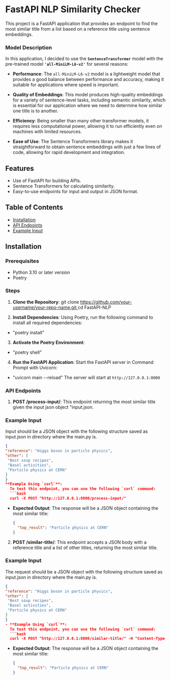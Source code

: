 # FastAPI NLP Similarity Checker

This project is a FastAPI application that provides an endpoint to find the most similar title from a list based on a reference title using sentence embeddings.

### Model Description

In this application, I decided to use the **`SentenceTransformer`** model with the pre-trained model **`'all-MiniLM-L6-v2'`** for several reasons:

- **Performance**: The `all-MiniLM-L6-v2` model is a lightweight model that provides a good balance between performance and accuracy, making it suitable for applications where speed is important.

- **Quality of Embeddings**: This model produces high-quality embeddings for a variety of sentence-level tasks, including semantic similarity, which is essential for our application where we need to determine how similar one title is to another.

- **Efficiency**: Being smaller than many other transformer models, it requires less computational power, allowing it to run efficiently even on machines with limited resources.

- **Ease of Use**: The Sentence Transformers library makes it straightforward to obtain sentence embeddings with just a few lines of code, allowing for rapid development and integration.


## Features

- Use of FastAPI for building APIs.
- Sentence Transformers for calculating similarity.
- Easy-to-use endpoints for input and output in JSON format.

## Table of Contents

- [Installation](#installation)
- [API Endpoints](#api-endpoints)
- [Example Input](#example-input)

## Installation

### Prerequisites

- Python 3.10 or later version
- Poetry

### Steps

1. **Clone the Repository**:
git clone [https://github.com/your-username/your-repo-name.git ](https://github.com/gabrijelradovcic/FastAPI-NLP)
cd FastAPI-NLP

2. **Install Dependencies**:
Using Poetry, run the following command to install all required dependencies:
- "poetry install"

3. **Activate the Poetry Environment**:
 - "poetry shell"

4. **Run the FastAPI Application**:
Start the FastAPI server in Command Prompt with Uvicorn:
 - "uvicorn main --reload"
The server will start at `http://127.0.0.1:8000`

### API Endpoints

1. **POST /process-input/**: This endpoint returning the most similar title given the input json object "input.json.

### Example Input
Input should be a JSON object with the following structure saved as input.json in directory where the main.py is.

```json
{
"reference": "Higgs boson in particle physics",
"other": [
 "Best soup recipes",
 "Basel activities",
 "Particle physics at CERN"
]
}
**Example Using `curl`**:
  To test this endpoint, you can use the following `curl` command:
  ```bash
  curl -X POST "http://127.0.0.1:8000/process-input/"
  ```
- **Expected Output**:
  The response will be a JSON object containing the most similar title:
  ```json
  {
    "top_result": "Particle physics at CERN"
  }


2. **POST /similar-title/**: This endpoint accepts a JSON body with a reference title and a list of other titles, returning the most similar title.

### Example Input
The request should be a JSON object with the following structure saved as input.json in directory where the main.py is.

```json
{
"reference": "Higgs boson in particle physics",
"other": [
 "Best soup recipes",
 "Basel activities",
 "Particle physics at CERN"
]
}
- **Example Using `curl`**:
  To test this endpoint, you can use the following `curl` command:
  ```bash
  curl -X POST "http://127.0.0.1:8000/similar-title/" -H "Content-Type: application/json" -d "{\"reference\": \"Higgs boson in particle physics\", \"other\": [\"Best soup recipes\", \"Basel activities\", \"Particle physics at CERN\"]}"
  ```
- **Expected Output**:
  The response will be a JSON object containing the most similar title:
  ```json
  {
    "top_result": "Particle physics at CERN"
  }
  ```


